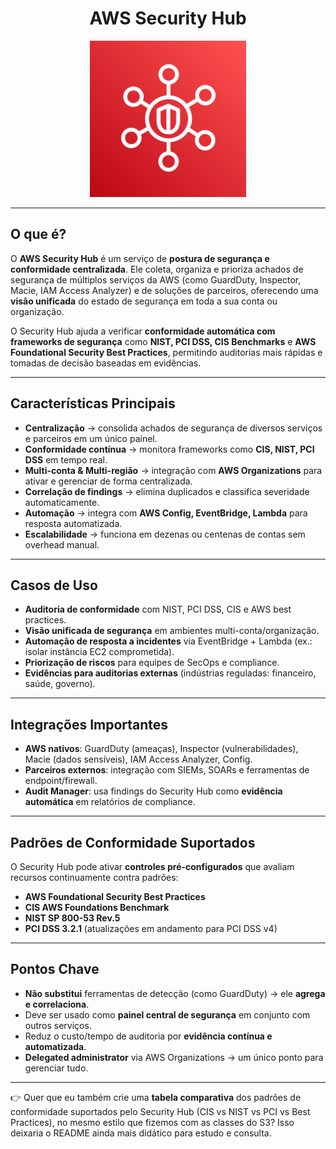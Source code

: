 <h1 align=center> AWS Security Hub </h1>

<div align=center>
    <img width=250px src="../../../assets/aws-services/security/security-hub.png">
</div>

---

## O que é?

O **AWS Security Hub** é um serviço de **postura de segurança e conformidade centralizada**.
Ele coleta, organiza e prioriza achados de segurança de múltiplos serviços da AWS (como GuardDuty, Inspector, Macie, IAM Access Analyzer) e de soluções de parceiros, oferecendo uma **visão unificada** do estado de segurança em toda a sua conta ou organização.

O Security Hub ajuda a verificar **conformidade automática com frameworks de segurança** como **NIST, PCI DSS, CIS Benchmarks** e **AWS Foundational Security Best Practices**, permitindo auditorias mais rápidas e tomadas de decisão baseadas em evidências.

---

## Características Principais

* **Centralização** → consolida achados de segurança de diversos serviços e parceiros em um único painel.
* **Conformidade contínua** → monitora frameworks como **CIS, NIST, PCI DSS** em tempo real.
* **Multi-conta & Multi-região** → integração com **AWS Organizations** para ativar e gerenciar de forma centralizada.
* **Correlação de findings** → elimina duplicados e classifica severidade automaticamente.
* **Automação** → integra com **AWS Config, EventBridge, Lambda** para resposta automatizada.
* **Escalabilidade** → funciona em dezenas ou centenas de contas sem overhead manual.

---

## Casos de Uso

* **Auditoria de conformidade** com NIST, PCI DSS, CIS e AWS best practices.
* **Visão unificada de segurança** em ambientes multi-conta/organização.
* **Automação de resposta a incidentes** via EventBridge + Lambda (ex.: isolar instância EC2 comprometida).
* **Priorização de riscos** para equipes de SecOps e compliance.
* **Evidências para auditorias externas** (indústrias reguladas: financeiro, saúde, governo).

---

## Integrações Importantes

* **AWS nativos**: GuardDuty (ameaças), Inspector (vulnerabilidades), Macie (dados sensíveis), IAM Access Analyzer, Config.
* **Parceiros externos**: integração com SIEMs, SOARs e ferramentas de endpoint/firewall.
* **Audit Manager**: usa findings do Security Hub como **evidência automática** em relatórios de compliance.

---

## Padrões de Conformidade Suportados

O Security Hub pode ativar **controles pré-configurados** que avaliam recursos continuamente contra padrões:

* **AWS Foundational Security Best Practices**
* **CIS AWS Foundations Benchmark**
* **NIST SP 800-53 Rev.5**
* **PCI DSS 3.2.1** (atualizações em andamento para PCI DSS v4)

---

## Pontos Chave

* **Não substitui** ferramentas de detecção (como GuardDuty) → ele **agrega e correlaciona**.
* Deve ser usado como **painel central de segurança** em conjunto com outros serviços.
* Reduz o custo/tempo de auditoria por **evidência contínua e automatizada**.
* **Delegated administrator** via AWS Organizations → um único ponto para gerenciar tudo.

---

👉 Quer que eu também crie uma **tabela comparativa** dos padrões de conformidade suportados pelo Security Hub (CIS vs NIST vs PCI vs Best Practices), no mesmo estilo que fizemos com as classes do S3? Isso deixaria o README ainda mais didático para estudo e consulta.
